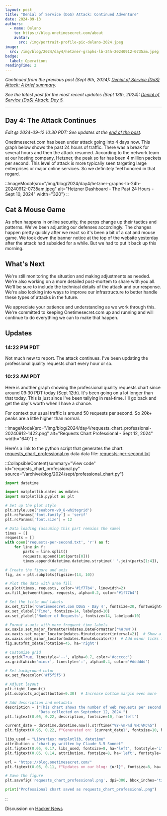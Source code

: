 ```yaml
---
layout: post
title: "Denial of Service (DoS) Attack: Continued Adventure"
date: 2024-09-13
authors:
  - name: Delano
    to: https://blog.onetimesecret.com/about
    avatar:
      src: /img/portrait-profile-pic-delano-2024.jpeg
image:
  src: /img/blog/2024/day4/hetzner-graphs-lb-24h-20240912-0735am.jpeg
badge:
  label: Operations
readingTime: 2
---
```


_Continued from the previous post (Sept 9th, 2024): [Denial of Service (DoS) Attack: A brief summary](/blog/2024-09-09-denial-of-service)._

_See the latest post for the most recent updates (Sept 13th, 2024): [Denial of Service (DoS) Attack: Day 5](/blog/2024-09-13-ddos-day-5)._

---


## Day 4: The Attack Continues

_Edit @ 2024-09-12 10:30 PDT: See updates at the [end of the post](#updates)._

Onetimesecret.com has been under attack going into 4 days now. This graph below shows the past 24 hours of traffic. There was a break for several hours and then the attack resumed. According to the network team at our hosting company, Hetzner, the peak so far has been 4 million packets per second. This level of attack is more typically seen targeting large enterprises or major online services. So we definitely feel honored in that regard.

::ImageModal{src="/img/blog/2024/day4/hetzner-graphs-lb-24h-20240912-0735am.jpeg" alt="Hetzner Dashboard - The Past 24 Hours - Sept 10, 2024" width="320"}
::

## Cat & Mouse Game

As often happens in online security, the perps change up their tactics and patterns. We've been adjusting our defenses accordingly. The changes happen pretty quickly after we react so it's been a bit of a cat and mouse game. We took down the banner notice at the top of the website yesterday after the attack had subsided for a while. But we had to put it back up this morning.

## What's Next

We're still monitoring the situation and making adjustments as needed. We're also working on a more detailed post-mortem to share with you all. We'll be sure to include the technical details of the attack and our response. We're also looking into ways to improve our infrastructure to better handle these types of attacks in the future.

We appreciate your patience and understanding as we work through this. We're committed to keeping Onetimesecret.com up and running and will continue to do everything we can to make that happen.

## Updates

### 14:22 PM PDT

Not much new to report. The attack continues. I've been updating the professional quality requests chart every hour or so.


### 10:23 AM PDT

Here is another graph showing the professional quality requests chart since around 09:30 PDT today (Sept 12th). It's been going on a lot longer than that today. This is just since I've been tallying in real-time. I'll go back and get the day's worth when I have a chance.

For context our usual traffic is around 50 requests per second. So 20k+ peaks are a little higher than normal.

::ImageModal{src="/img/blog/2024/day4/requests_chart_professional-20240912-1422.png" alt="Requests Chart Professional - Sept 12, 2024" width="640"}
::

Here's a link to the python script that generates the chart: [requests_chart_professional.py](/archive/blog/2024/sept/professional_chart.py) data data file: [requests-per-second.txt](/archive/blog/2024/sept/requests-per-second.txt)

::CollapsibleContent{summary="View code" id="requests_chart_professional.py" source="/archive/blog/2024/sept/professional_chart.py"}

```python
import datetime

import matplotlib.dates as mdates
import matplotlib.pyplot as plt

# Set up the plot style
plt.style.use('seaborn-v0_8-whitegrid')
plt.rcParams['font.family'] = 'serif'
plt.rcParams['font.size'] = 12

# Data loading (assuming this part remains the same)
times = []
requests = []
with open('requests-per-second.txt', 'r') as f:
    for line in f:
        parts = line.split()
        requests.append(int(parts[0]))
        times.append(datetime.datetime.strptime(' '.join(parts[1:4]), '%b %d %H:%M:%S'))

# Create the figure and axis
fig, ax = plt.subplots(figsize=(14, 10))

# Plot the data with area fill
ax.plot(times, requests, color='#1f77b4', linewidth=2)
ax.fill_between(times, requests, alpha=0.2, color='#1f77b4')

# Set the title and labels
ax.set_title('Onetimesecret.com DDoS - Day 4', fontsize=20, fontweight='bold', pad=20)
ax.set_xlabel('Time', fontsize=14, labelpad=10)
ax.set_ylabel('Number of Requests', fontsize=14, labelpad=10)

# Format x-axis with more frequent time labels
ax.xaxis.set_major_formatter(mdates.DateFormatter('%H:%M'))
ax.xaxis.set_major_locator(mdates.MinuteLocator(interval=2))  # Show a label every 2 minutes
ax.xaxis.set_minor_locator(mdates.MinuteLocator())  # Add minor ticks for every minute
fig.autofmt_xdate(rotation=45, ha='right')

# Customize grid
ax.grid(True, linestyle='--', alpha=0.7, color='#cccccc')
ax.grid(which='minor', linestyle=':', alpha=0.4, color='#dddddd')

# Set background color
ax.set_facecolor('#f5f5f5')

# Adjust layout
plt.tight_layout()
plt.subplots_adjust(bottom=0.30)  # Increase bottom margin even more

# Add description and metadata
description = ("This chart shows the number of web requests per second over a 40 minute span.\n"
               "Data collected on September 12, 2024.")
plt.figtext(0.05, 0.22, description, fontsize=10, ha='left')

current_date = datetime.datetime.now().strftime("%Y-%m-%d %H:%M:%S")
plt.figtext(0.95, 0.22, f"Generated on: {current_date}", fontsize=10, ha='right')

libs_used = "Libraries: matplotlib, datetime"
attribution = "chart.py written by Claude 3.5 Sonnet"
plt.figtext(0.05, 0.17, libs_used, fontsize=8, ha='left', fontstyle='italic')
plt.figtext(0.05, 0.14, attribution, fontsize=8, ha='left', fontstyle='italic', color='blue')

url = "https://blog.onetimesecret.com/"
plt.figtext(0.05, 0.11, f"Updates on our blog: {url}", fontsize=8, ha='left')

# Save the figure
plt.savefig('requests_chart_professional.png', dpi=300, bbox_inches='tight')

print("Professional chart saved as requests_chart_professional.png")
```

::


Discussion on [Hacker News](https://news.ycombinator.com/item?id=41525025)
